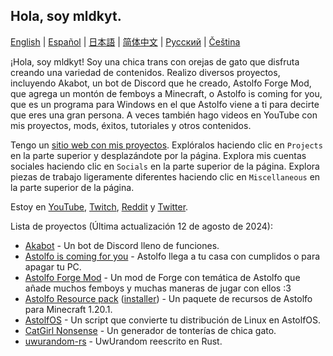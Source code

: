 ## Hola, soy mldkyt.

[English](https://github.com/mldkyt/mldkyt/blob/main//README.md) | [Español](https://github.com/mldkyt/mldkyt/blob/main//README_ES.md) | [日本語](https://github.com/mldkyt/mldkyt/blob/main//README_JA.md) | [简体中文](https://github.com/mldkyt/mldkyt/blob/main//README_CN.md) | [Русский](https://github.com/mldkyt/mldkyt/blob/main//README_RU.md) | [Čeština](https://github.com/mldkyt/mldkyt/blob/main//README_CZ.md)

¡Hola, soy mldkyt! Soy una chica trans con orejas de gato que disfruta creando una variedad de contenidos. Realizo diversos proyectos, incluyendo Akabot, un bot de Discord que he creado, Astolfo Forge Mod, que agrega un montón de femboys a Minecraft, o Astolfo is coming for you, que es un programa para Windows en el que Astolfo viene a ti para decirte que eres una gran persona. A veces también hago videos en YouTube con mis proyectos, mods, éxitos, tutoriales y otros contenidos.

Tengo un [sitio web con mis proyectos](https://mldkyt.nekoweb.org/). Explóralos haciendo clic en `Projects` en la parte superior y desplazándote por la página. Explora mis cuentas sociales haciendo clic en `Socials` en la parte superior de la página. Explora piezas de trabajo ligeramente diferentes haciendo clic en `Miscellaneous` en la parte superior de la página.

Estoy en [YouTube](https://youtube.com/@mldkyt), [Twitch](https://twitch.tv/mldkyt), [Reddit](https://reddit.com/u/mldkyt) y [Twitter](https://twitter.com/@mldkyt).

Lista de proyectos (Última actualización 12 de agosto de 2024):

- [Akabot](https://mldkyt.nekoweb.org/project/akabot) - Un bot de Discord lleno de funciones.
- [Astolfo is coming for you](https://github.com/mldkyt/AstolfoIsComingForYou/releases) - Astolfo llega a tu casa con cumplidos o para apagar tu PC.
- [Astolfo Forge Mod](https://github.com/mldkyt/AstolfoForge/releases) - Un mod de Forge con temática de Astolfo que añade muchos femboys y muchas maneras de jugar con ellos :3
- [Astolfo Resource pack](https://github.com/mldkyt/AstolfoResourcePack) ([installer](https://github.com/mldkyt/AstolfoResourcePackInstaller/releases/)) - Un paquete de recursos de Astolfo para Minecraft 1.20.1.
- [AstolfOS](https://github.com/mldkyt/AstolfOS/wiki/) - Un script que convierte tu distribución de Linux en AstolfOS.
- [CatGirl Nonsense](https://mldkyt.nekoweb.org/project/catgirlnonsense/) - Un generador de tonterías de chica gato.
- [uwurandom-rs](https://github.com/mldkyt/uwurandom-rs/) - UwUrandom reescrito en Rust.